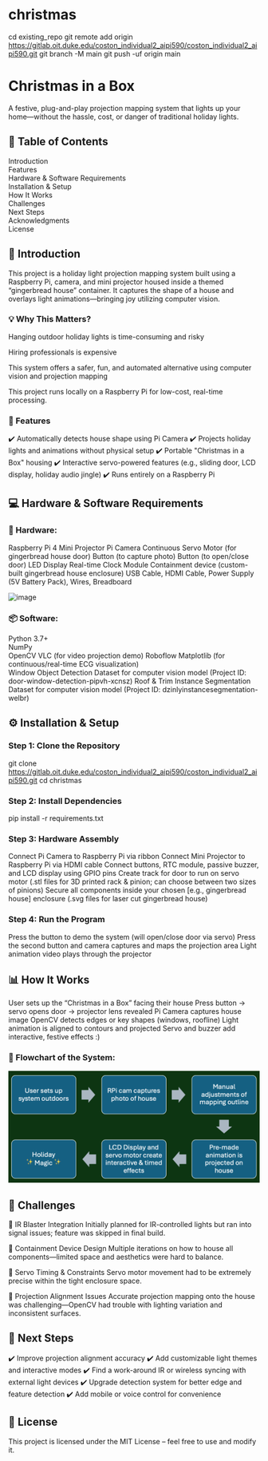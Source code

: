 # christmas
cd existing_repo
git remote add origin https://gitlab.oit.duke.edu/coston_individual2_aipi590/coston_individual2_aipi590.git
git branch -M main
git push -uf origin main
# Christmas in a Box

A festive, plug-and-play projection mapping system that lights up your home—without the hassle, cost, or danger of traditional holiday lights.

## 📌 Table of Contents
Introduction  
Features  
Hardware & Software Requirements  
Installation & Setup  
How It Works  
Challenges  
Next Steps  
Acknowledgments  
License  

## 📝 Introduction
This project is a holiday light projection mapping system built using a Raspberry Pi, camera, and mini projector housed inside a themed “gingerbread house” container. It captures the shape of a house and overlays light animations—bringing joy utilizing computer vision.

### 💡 Why This Matters?

Hanging outdoor holiday lights is time-consuming and risky

Hiring professionals is expensive

This system offers a safer, fun, and automated alternative using computer vision and projection mapping

This project runs locally on a Raspberry Pi for low-cost, real-time processing.

### 🔹 Features
✔️ Automatically detects house shape using Pi Camera
✔️ Projects holiday lights and animations without physical setup
✔️ Portable "Christmas in a Box" housing
✔️ Interactive servo-powered features (e.g., sliding door, LCD display, holiday audio jingle)
✔️ Runs entirely on a Raspberry Pi  

## 💻 Hardware & Software Requirements
### 🔧 Hardware:
Raspberry Pi 4
Mini Projector
Pi Camera
Continuous Servo Motor (for gingerbread house door)
Button (to capture photo)
Button (to open/close door)
LED Display
Real-time Clock Module
Containment device (custom-built gingerbread house enclosure) 
USB Cable, HDMI Cable, Power Supply (5V Battery Pack), Wires, Breadboard 

![image](Circuit_diagram_final.png)

### 📦 Software:
Python 3.7+    
NumPy  
OpenCV 
VLC (for video projection demo) 
Roboflow
Matplotlib (for continuous/real-time ECG visualization)  
Window Object Detection Dataset for computer vision model (Project ID: door-window-detection-pipvh-xcnsz)
Roof & Trim Instance Segmentation Dataset for computer vision model (Project ID: dzinlyinstancesegmentation-welbr)

## ⚙️ Installation & Setup
### Step 1: Clone the Repository
git clone https://gitlab.oit.duke.edu/coston_individual2_aipi590/coston_individual2_aipi590.git
cd christmas 

### Step 2: Install Dependencies
pip install -r requirements.txt  

### Step 3: Hardware Assembly
Connect Pi Camera to Raspberry Pi via ribbon
Connect Mini Projector to Raspberry Pi via HDMI cable
Connect buttons, RTC module, passive buzzer, and LCD display using GPIO pins
Create track for door to run on servo motor (.stl files for 3D printed rack & pinion; can choose between two sizes of pinions)
Secure all components inside your chosen [e.g., gingerbread house] enclosure (.svg files for laser cut gingerbread house)

### Step 4: Run the Program
Press the button to demo the system (will open/close door via servo)
Press the second button and camera captures and maps the projection area
Light animation video plays through the projector  

## 📊 How It Works
User sets up the “Christmas in a Box” facing their house
Press button → servo opens door → projector lens revealed
Pi Camera captures house image
OpenCV detects edges or key shapes (windows, roofline)
Light animation is aligned to contours and projected
Servo and buzzer add interactive, festive effects :)


### 📌 Flowchart of the System:
![image](Attachments/Flowmap.png)


## 🚧 Challenges
🔴 IR Blaster Integration
Initially planned for IR-controlled lights but ran into signal issues; feature was skipped in final build.

🔴 Containment Device Design
Multiple iterations on how to house all components—limited space and aesthetics were hard to balance.

🔴 Servo Timing & Constraints
Servo motor movement had to be extremely precise within the tight enclosure space.

🔴 Projection Alignment Issues
Accurate projection mapping onto the house was challenging—OpenCV had trouble with lighting variation and inconsistent surfaces.

## 🚀 Next Steps
✔️ Improve projection alignment accuracy
✔️ Add customizable light themes and interactive modes
✔️ Find a work-around IR or wireless syncing with external light devices
✔️ Upgrade detection system for better edge and feature detection
✔️ Add mobile or voice control for convenience 

## 📜 License
This project is licensed under the MIT License – feel free to use and modify it.
